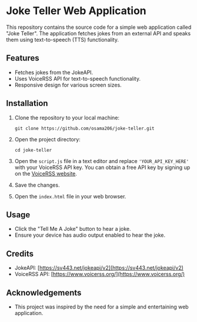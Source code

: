 # Joke Teller Web Application

This repository contains the source code for a simple web application called "Joke Teller". The application fetches jokes from an external API and speaks them using text-to-speech (TTS) functionality.

## Features

- Fetches jokes from the JokeAPI.
- Uses VoiceRSS API for text-to-speech functionality.
- Responsive design for various screen sizes.

## Installation

1. Clone the repository to your local machine:

   ```
   git clone https://github.com/osama206/joke-teller.git
   ```

2. Open the project directory:

   ```
   cd joke-teller
   ```

3. Open the `script.js` file in a text editor and replace `'YOUR_API_KEY_HERE'` with your VoiceRSS API key. You can obtain a free API key by signing up on the [VoiceRSS website](https://www.voicerss.org/).

4. Save the changes.

5. Open the `index.html` file in your web browser.

## Usage

- Click the "Tell Me A Joke" button to hear a joke.
- Ensure your device has audio output enabled to hear the joke.

## Credits

- JokeAPI: [https://sv443.net/jokeapi/v2](https://sv443.net/jokeapi/v2)
- VoiceRSS API: [https://www.voicerss.org/](https://www.voicerss.org/)

## Acknowledgements

- This project was inspired by the need for a simple and entertaining web application.
